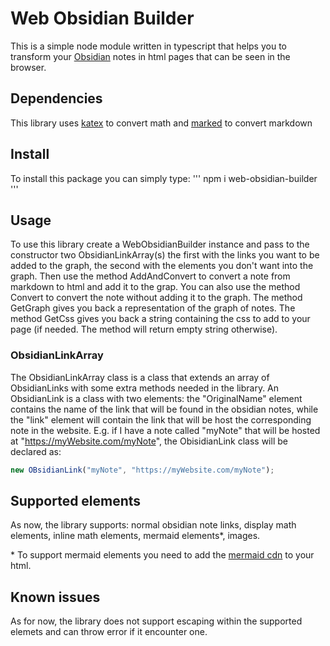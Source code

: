 # Web Obsidian Builder

This is a simple node module written in typescript that helps you to transform your [Obsidian](https://obsidian.md/) notes in html pages that can be seen in the browser.

## Dependencies

This library uses [katex](https://katex.org/) to convert math and [marked](https://marked.js.org/) to convert markdown

## Install

To install this package you can simply type:
'''
npm i web-obsidian-builder
'''

## Usage

To use this library create a WebObsidianBuilder instance and pass to the constructor two ObsidianLinkArray(s) the first with the links you want to be added to the graph, the second with the elements you don't want into the graph. 
Then use the method AddAndConvert to convert a note from markdown to html and add it to the grap. 
You can also use the method Convert to convert the note without adding it to the graph. 
The method GetGraph gives you back a representation of the graph of notes.
The method GetCss gives you back a string containing the css to add to your page (if needed. The method will return empty string otherwise).

### ObsidianLinkArray
The ObsidianLinkArray class is a class that extends an array of ObsidianLinks with some extra methods needed in the library. An ObsidianLink is a class with two elements: the "OriginalName" element contains the name of the link that will be found in the obsidian notes, while the "link" element will contain the link that will be host the corresponding note in the website. E.g. if I have a note called "myNote" that will be hosted at "https://myWebsite.com/myNote", the ObisidianLink class will be declared as: 
```typescript
new OBsidianLink("myNote", "https://myWebsite.com/myNote");
```


## Supported elements

As now, the library supports: normal obsidian note links, display math elements, inline math elements, mermaid elements*, images.

\* To support mermaid elements you need to add the [mermaid cdn](https://cdnjs.com/libraries/mermaid) to your html. 

## Known issues

As for now, the library does not support escaping within the supported elemets and can throw error if it encounter one.
